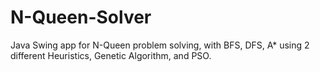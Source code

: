 # N-Queen-Solver
Java Swing app for N-Queen problem solving, with BFS, DFS, A* using 2 different Heuristics, Genetic Algorithm, and PSO.
